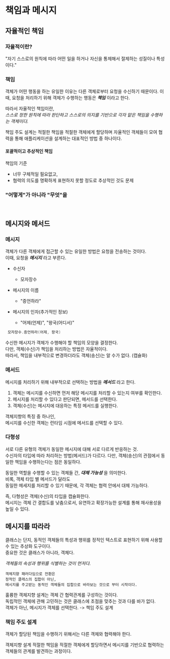 # 책임과 메시지

## 자율적인 책임

### 자율적이란? <br>

"자기 스스로의 원칙에 따라 어떤 일을 하거나 자신을 통제해서 절제하는 성질이나 특성이다."



### 책임

객체가 어떤 행동을 하는 유일한 이유는 다른 객체로부터 요청을 수신하기 때문이다.
이때, 요청을 처리하기 위해 객체가 수행하는 행동은 ***책임*** 이라고 한다.

따라서 자율적인 책임이란, <br>
_스스로 정한 원칙에 따라 판단하고 스스로의 의지를 기반으로 각자 맡은 책임을 수행하는 객체이다._


책임 주도 설계는 
적절한 책임을 적절한 객체에게 할당하며 자율적인 객체들이 모여 협력을 통해
애플리케이션을 설계하는 대표적인 방법 중 하나이다.


#### 포괄적이고 추상적인 책임

책임의 기준

- 너무 구체적일 필요없고,
- 협력의 의도를 명확하게 표현하지 못할 정도로 추상적인 것도 문제


### "어떻게"가 아니라 "무엇"을



<br>


## 메시지와 메서드


### 메시지

객체가 다른 객체에게 접근할 수 있는 유일한 방법은 요청을 전송하는 것이다. <br>
이때, 요청을 _**메시지**_ 라고 부른다.

- 수신자
  - 모자장수

- 메시지의 이름
  - "증언하라"
  
- 메시지의 인자(추가적인 정보)
  - "어제(언제)", "왕국(어디서)"
  

```java
 모자장수.증언하라(어제, 왕국)
```


수신한 메시지가 객체가 수행해야 할 책임의 모양을 결정한다. <br>
다만, 객체(수신)가 책임을 처리하는 방법은 자율적이다. <br>
따라서, 책임을 내부적으로 변경하더라도 객체(송신)는 알 수가 없다. (캡슐화) <br>




### 메서드

메시지를 처리하기 위해 내부적으로 선택하는 방법을 _**메서드**_ 라고 한다.

1. 객체는 메시지를 수신하면 먼저 해당 메시지를 처리할 수 있는지 여부를 확인한다.
2. 메시지를 처리할 수 있다고 판단되면, 메서드를 선택한다.
3. 객체(수신)는 메시지에 대응하는 특정 메서드를 실행한다.


객체지향의 특징 중 하나인, <br>
메시지를 수신한 객체는 런타임 시점에 메서드를 선택할 수 있다.


### 다형성

서로 다른 유형의 객체가 동일한 메시지에 대해 서로 다르게 반응하는 것. <br>
수신자의 타입에 따라 처리하는 방법(메서드)가 다르다.
다만, 객체(송신)의 관점에서 동일한 책임을 수행하는다는 점은 동일하다.


동일한 역할을 수행할 수 있는 객체들 간, _**대체 가능성**_ 을 의미한다. <br>
비록, 객체 타입 별 메서드가 달라도 <br>
동일한 메세지를 처리할 수 있기 때문에, 각 객체는 협력 안에서 대체 가능하다.

즉, 다형성은 객체(수신)의 타입을 캡슐화한다. <br>
메시지는 객체 간 결합도를 낮춤으로서, 유연하고 확장가능한 설계를 통해 재사용성을 높일 수 있다.



## 메시지를 따라라

클래스는 단지, 동적인 객체들의 특성과 행위를 정적인 텍스트로 표현하기 위해 사용할 수 있는 추상화 도구이다. <br>
중요한 것은 클래스가 아니라, 객체다.

_객체들의 속성과 행위를 식별하는 것이 먼저다._

```text
객체지향 패러다임으로 전환은
정적인 클래스의 집합이 아닌, 
메시지를 주고받는 동적인 객체들의 집합으로 바라보는 것으로 부터 시작이다.
```

훌륭한 객체지향 설계는 객체 간 협력관계를 구성하는 것이다. <br>
독립적인 객체에 관해 고민하는 것은 클래스에 초점을 맞추는 것과 다를 바가 없다. <br>
객체가 아닌, 메시지가 객체를 선택한다. -> 책임 주도 설계

### 책임 주도 설계

객체가 할당된 책임을 수행하기 위해서는 다른 객체와 협력해야 한다.

객체지향 설계 적절한 책임을 적절한 객체에게 할당하면서 
메시지를 기반으로 협력하는 객체들의 관계를 발견하는 과정이다.






